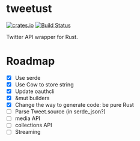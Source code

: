 # tweetust
[![crates.io](https://img.shields.io/crates/v/tweetust.svg)](https://crates.io/crates/tweetust)
[![Build Status](https://travis-ci.org/azyobuzin/tweetust.svg?branch=master)](https://travis-ci.org/azyobuzin/tweetust)

Twitter API wrapper for Rust.

# Roadmap
- [x] Use serde
- [x] Use Cow to store string
- [x] Update oauthcli
- [x] &mut builders
- [x] Change the way to generate code: be pure Rust
- [ ] Parse Tweet.source (in serde_json?)
- [ ] media API
- [ ] collections API
- [ ] Streaming
